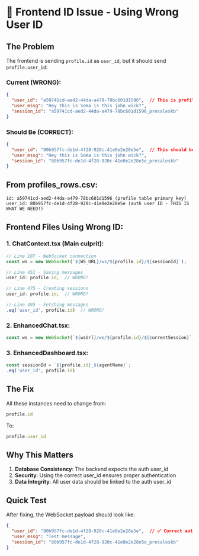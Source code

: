 # 🚨 Frontend ID Issue - Using Wrong User ID

## The Problem

The frontend is sending `profile.id` as `user_id`, but it should send `profile.user_id`:

### Current (WRONG):
```json
{
  "user_id": "a59741cd-aed2-44da-a479-78bc601d1596",  // This is profile.id
  "user_mssg": "Hey this is Soma is this john wick?",
  "session_id": "a59741cd-aed2-44da-a479-78bc601d1596_presaleskb"
}
```

### Should Be (CORRECT):
```json
{
  "user_id": "80b957fc-de1d-4f28-920c-41e0e2e28e5e",  // This should be profile.user_id
  "user_mssg": "Hey this is Soma is this john wick?",
  "session_id": "80b957fc-de1d-4f28-920c-41e0e2e28e5e_presaleskb"
}
```

## From profiles_rows.csv:
```
id: a59741cd-aed2-44da-a479-78bc601d1596 (profile table primary key)
user_id: 80b957fc-de1d-4f28-920c-41e0e2e28e5e (auth user ID - THIS IS WHAT WE NEED!)
```

## Frontend Files Using Wrong ID:

### 1. **ChatContext.tsx** (Main culprit):
```typescript
// Line 107 - WebSocket connection
const ws = new WebSocket(`${WS_URL}/ws/${profile.id}/${sessionId}`);

// Line 451 - Saving messages
user_id: profile.id,  // WRONG!

// Line 475 - Creating sessions
user_id: profile.id,  // WRONG!

// Line 495 - Fetching messages
.eq('user_id', profile.id)  // WRONG!
```

### 2. **EnhancedChat.tsx**:
```typescript
const ws = new WebSocket(`${wsUrl}/ws/${profile.id}/${currentSession}`);
```

### 3. **EnhancedDashboard.tsx**:
```typescript
const sessionId = `${profile.id}_${agentName}`;
.eq('user_id', profile.id)
```

## The Fix

All these instances need to change from:
```typescript
profile.id
```

To:
```typescript
profile.user_id
```

## Why This Matters

1. **Database Consistency**: The backend expects the auth user_id
2. **Security**: Using the correct user_id ensures proper authentication
3. **Data Integrity**: All user data should be linked to the auth user_id

## Quick Test

After fixing, the WebSocket payload should look like:
```json
{
  "user_id": "80b957fc-de1d-4f28-920c-41e0e2e28e5e",  // ✅ Correct auth user_id
  "user_mssg": "Test message",
  "session_id": "80b957fc-de1d-4f28-920c-41e0e2e28e5e_presaleskb"
}
```